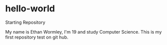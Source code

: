 # hello-world
Starting Repository

My name is Ethan Wormley, I'm 19 and study Computer Science. 
This is my first repository test on git hub.
